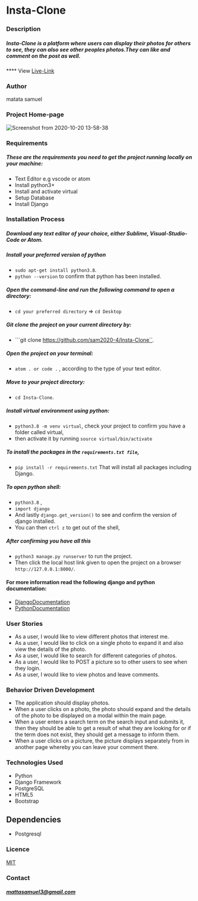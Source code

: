 # Insta-Clone

### Description
##### Insta-Clone is a platform where users can display their photos for others to see, they can also see other peoples photos.They can like and comment on the post as well.
**** View [Live-Link](https://pics2020.herokuapp.com/)

### Author
matata samuel

### Project Home-page
![Screenshot from 2020-10-20 13-58-38](https://user-images.githubusercontent.com/62925975/96581004-d1b25900-12e1-11eb-8d23-672357615997.png)

### Requirements
##### These are the requirements you need to get the project running locally on your machine:
  - Text Editor e.g vscode or atom
  - Install python3+
  - Install and activate virtual
  - Setup Database
  - Install Django

### Installation Process
##### Download any text editor of your choice, either Sublime, Visual-Studio-Code or Atom.
##### Install your preferred version of python
  - ```sudo apt-get install python3.8```.
  - ```python --version``` to confirm that python has been installed.
##### Open the command-line and run the following command to open a directory:
  - ```cd your preferred directory``` => ```cd Desktop```
##### Git clone the project on your current directory by:
  - ```git clone https://github.com/sam2020-4/Insta-Clone``.
##### Open the project on your terminal:
  - ```atom . or code .``` , according to the type of your text editor.
##### Move to your project directory:
  - ```cd Insta-Clone```.
##### Install virtual environment using python:
  - ```python3.8 -m venv virtual```, check your project to confirm you have a folder called virtual,
  - then activate it by running ```source virtual/bin/activate```
##### To install the packages in the ```requirements.txt file```,
  - ```pip install -r requirements.txt```  That will install all packages including Django.
##### To open python shell:
  - ```python3.8``` ,
  - ```import django```
  - And lastly ```django.get_version()``` to see and confirm the version of django installed.
  - You can then ```ctrl z``` to get out of the shell,
##### After confirming you have all this
  - ```python3 manage.py runserver``` to run the project.
  - Then click the local host link given to open the project on a browser ```http://127.0.0.1:8000/```.


#### For more information read the following django and python documentation:
  - [DjangoDocumentation](https://docs.djangoproject.com/en/1.11/intro/install/)
  - [PythonDocumentation](https://www.python.org/doc/)


### User Stories
- As a user, I would like to view different photos that interest me.
- As a user, I would like to click on a single photo to expand it and also view the details of the photo.
- As a user, I would like to search for different categories of photos.
- As a user, I would like to POST a picture so to other users to see when they login.
- As a user, I would like to view photos and leave comments.

### Behavior Driven Development
- The application should display photos.
- When a user clicks on a photo, the photo should expand and the details of the photo to be displayed on a modal within the main page.
- When a user enters a search term on the search input and submits it, then they should be able to get a result of what they are looking for or if the term does not exist, they should get a message to inform them.
- When a user clicks on a picture, the picture displays separately from in another page whereby you can leave your comment there.

### Technologies Used
- Python
- Django Framework
- PostgreSQL
- HTML5
- Bootstrap

## Dependencies
- Postgresql

### Licence
[MIT](LICENSE)

### Contact
##### mattasamuel3@gmail.com
